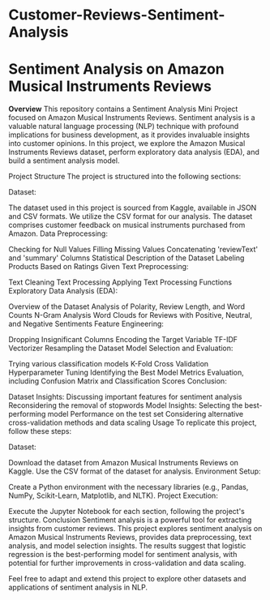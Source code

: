 # Customer-Reviews-Sentiment-Analysis

# Sentiment Analysis on Amazon Musical Instruments Reviews

**Overview**
This repository contains a Sentiment Analysis Mini Project focused on Amazon Musical Instruments Reviews. Sentiment analysis is a valuable natural language processing (NLP) technique with profound implications for business development, as it provides invaluable insights into customer opinions. In this project, we explore the Amazon Musical Instruments Reviews dataset, perform exploratory data analysis (EDA), and build a sentiment analysis model.

Project Structure
The project is structured into the following sections:

Dataset:

The dataset used in this project is sourced from Kaggle, available in JSON and CSV formats. We utilize the CSV format for our analysis. The dataset comprises customer feedback on musical instruments purchased from Amazon.
Data Preprocessing:

Checking for Null Values
Filling Missing Values
Concatenating 'reviewText' and 'summary' Columns
Statistical Description of the Dataset
Labeling Products Based on Ratings Given
Text Preprocessing:

Text Cleaning
Text Processing
Applying Text Processing Functions
Exploratory Data Analysis (EDA):

Overview of the Dataset
Analysis of Polarity, Review Length, and Word Counts
N-Gram Analysis
Word Clouds for Reviews with Positive, Neutral, and Negative Sentiments
Feature Engineering:

Dropping Insignificant Columns
Encoding the Target Variable
TF-IDF Vectorizer
Resampling the Dataset
Model Selection and Evaluation:

Trying various classification models
K-Fold Cross Validation
Hyperparameter Tuning
Identifying the Best Model
Metrics Evaluation, including Confusion Matrix and Classification Scores
Conclusion:

Dataset Insights:
Discussing important features for sentiment analysis
Reconsidering the removal of stopwords
Model Insights:
Selecting the best-performing model
Performance on the test set
Considering alternative cross-validation methods and data scaling
Usage
To replicate this project, follow these steps:

Dataset:

Download the dataset from Amazon Musical Instruments Reviews on Kaggle.
Use the CSV format of the dataset for analysis.
Environment Setup:

Create a Python environment with the necessary libraries (e.g., Pandas, NumPy, Scikit-Learn, Matplotlib, and NLTK).
Project Execution:

Execute the Jupyter Notebook for each section, following the project's structure.
Conclusion
Sentiment analysis is a powerful tool for extracting insights from customer reviews. This project explores sentiment analysis on Amazon Musical Instruments Reviews, provides data preprocessing, text analysis, and model selection insights. The results suggest that logistic regression is the best-performing model for sentiment analysis, with potential for further improvements in cross-validation and data scaling.

Feel free to adapt and extend this project to explore other datasets and applications of sentiment analysis in NLP.
